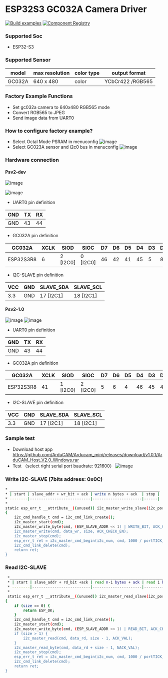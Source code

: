 # ESP32S3 GC032A Camera Driver

[![Build examples](https://github.com/espressif/esp32-camera/actions/workflows/build.yml/badge.svg)](https://github.com/espressif/esp32-camera/actions/workflows/build.yml) [![Component Registry](https://components.espressif.com/components/espressif/esp32-camera/badge.svg)](https://components.espressif.com/components/espressif/esp32-camera)

### Supported Soc

- ESP32-S3

### Supported Sensor

| model  | max resolution | color type | output format    |
| ------ | -------------- | ---------- | ---------------- |
| GC032A | 640 x 480      | color      | YCbCr422 /RGB565 |

### Factory Example Functions

- Set gc032a camera to 640x480 RGB565 mode
- Convert RGB565 to JPEG
- Send image data from UART0

### How to configure factory example?

- Select Octal Mode PSRAM in menuconfig
  ![image](data\psram.png)
- Select GC023A sensor and i2c0 bus in menuconfig
  ![image](data\demo_mecuconfig.png)

### Hardware connection

#### Psv2-dev

![image](data\psv2_dev.png)

![image](data\hardware_psv2_dev.png)

- UART0 pin definition

| GND | TX | RX |
| --- | -- | -- |
| GND | 43 | 44 |


- GC032A pin definition

| GC032A    | XCLK | SIOD     | SIOC      | D7 | D6 | D5 | D4 | D3 | D2 | D1 | D0 | VSYNC | HREF |
| --------- | ---- | -------- | --------- | -- | -- | -- | -- | -- | -- | -- | -- | ----- | ---- |
| ESP32S3R8 | 6    | 2 [I2C0] | 0  [I2C0] | 46 | 42 | 41 | 45 | 5  | 8  | 7  | 39 | 3     | 4    |


- I2C-SLAVE pin definition

| VCC | GND | SLAVE_SDA | SLAVE_SCL |
| --- | --- | --------- | --------- |
| 3.3 | GND | 17 [I2C1] | 18 [I2C1] |

#### Psv2-1.0

![image](data\hardware_psv2_1.0.png)
![image](data\psv2_1.0.png)

- UART0 pin definition

| GND | TX | RX |
| --- | -- | -- |
| GND | 43 | 44 |


- GC032A pin definition

| GC032A    | XCLK | SIOD     | SIOC      | D7 | D6 | D5 | D4 | D3 | D2 | D1 | D0 | VSYNC | HREF | RST |
| --------- | ---- | -------- | --------- | -- | -- | -- | -- | -- | -- | -- | -- | ----- | ---- | --- |
| ESP32S3R8 | 41   | 1 [I2C0] | 2  [I2C0] | 5  | 6  | 4  | 46 | 45 | 42 | 39 | 40 | 4     | 3    | 8   |


- I2C-SLAVE pin definition

| VCC | GND | SLAVE_SDA | SLAVE_SCL |
| --- | --- | --------- | --------- |
| 3.3 | GND | 17 [I2C1] | 18 [I2C1] |

### Sample test

- Download host app
  https://github.com/ArduCAM/Arducam_mini/releases/download/v1.0.1/ArduCAM_Host_V2.0_Windows.rar
- Test （select right serial port baudrate: 921600）
  ![image](data\demo.png)

### Write I2C-SLAVE  (7bits address: 0x0C)

```bash
* ___________________________________________________________________
* | start | slave_addr + wr_bit + ack | write n bytes + ack  | stop |
* --------|---------------------------|----------------------|------|
*
static esp_err_t __attribute__((unused)) i2c_master_write_slave(i2c_port_t i2c_num, uint8_t *data_wr, size_t size)
{
    i2c_cmd_handle_t cmd = i2c_cmd_link_create();
    i2c_master_start(cmd);
    i2c_master_write_byte(cmd, (ESP_SLAVE_ADDR << 1) | WRITE_BIT, ACK_CHECK_EN);
    i2c_master_write(cmd, data_wr, size, ACK_CHECK_EN);
    i2c_master_stop(cmd);
    esp_err_t ret = i2c_master_cmd_begin(i2c_num, cmd, 1000 / portTICK_PERIOD_MS);
    i2c_cmd_link_delete(cmd);
    return ret;
}
```

### Read I2C-SLAVE

```bash
 *_______________________________________________________________________________________
 * | start | slave_addr + rd_bit +ack | read n-1 bytes + ack | read 1 byte + nack | stop |
 * --------|--------------------------|----------------------|--------------------|------|
 *
 static esp_err_t __attribute__((unused)) i2c_master_read_slave(i2c_port_t i2c_num, uint8_t *data_rd, size_t size)
{
    if (size == 0) {
        return ESP_OK;
    }
    i2c_cmd_handle_t cmd = i2c_cmd_link_create();
    i2c_master_start(cmd);
    i2c_master_write_byte(cmd, (ESP_SLAVE_ADDR << 1) | READ_BIT, ACK_CHECK_EN);
    if (size > 1) {
        i2c_master_read(cmd, data_rd, size - 1, ACK_VAL);
    }
    i2c_master_read_byte(cmd, data_rd + size - 1, NACK_VAL);
    i2c_master_stop(cmd);
    esp_err_t ret = i2c_master_cmd_begin(i2c_num, cmd, 1000 / portTICK_PERIOD_MS);
    i2c_cmd_link_delete(cmd);
    return ret;
}
```
